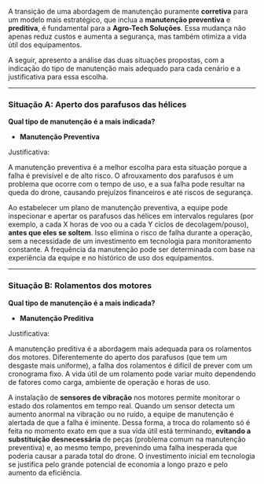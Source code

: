 

A transição de uma abordagem de manutenção puramente **corretiva** para um modelo mais estratégico, que inclua a **manutenção preventiva** e **preditiva**, é fundamental para a **Agro-Tech Soluções**. Essa mudança não apenas reduz custos e aumenta a segurança, mas também otimiza a vida útil dos equipamentos.

A seguir, apresento a análise das duas situações propostas, com a indicação do tipo de manutenção mais adequado para cada cenário e a justificativa para essa escolha.

---

### **Situação A: Aperto dos parafusos das hélices**

**Qual tipo de manutenção é a mais indicada?**

- **Manutenção Preventiva**
    

Justificativa:

A manutenção preventiva é a melhor escolha para esta situação porque a falha é previsível e de alto risco. O afrouxamento dos parafusos é um problema que ocorre com o tempo de uso, e a sua falha pode resultar na queda do drone, causando prejuízos financeiros e até riscos de segurança.

Ao estabelecer um plano de manutenção preventiva, a equipe pode inspecionar e apertar os parafusos das hélices em intervalos regulares (por exemplo, a cada X horas de voo ou a cada Y ciclos de decolagem/pouso), **antes que eles se soltem**. Isso elimina o risco de falha durante a operação, sem a necessidade de um investimento em tecnologia para monitoramento constante. A frequência da manutenção pode ser determinada com base na experiência da equipe e no histórico de uso dos equipamentos.

---

### **Situação B: Rolamentos dos motores**

**Qual tipo de manutenção é a mais indicada?**

- **Manutenção Preditiva**
    

Justificativa:

A manutenção preditiva é a abordagem mais adequada para os rolamentos dos motores. Diferentemente do aperto dos parafusos (que tem um desgaste mais uniforme), a falha dos rolamentos é difícil de prever com um cronograma fixo. A vida útil de um rolamento pode variar muito dependendo de fatores como carga, ambiente de operação e horas de uso.

A instalação de **sensores de vibração** nos motores permite monitorar o estado dos rolamentos em tempo real. Quando um sensor detecta um aumento anormal na vibração ou no ruído, a equipe de manutenção é alertada de que a falha é iminente. Dessa forma, a troca do rolamento só é feita no momento exato em que a sua vida útil está terminando, **evitando a substituição desnecessária** de peças (problema comum na manutenção preventiva) e, ao mesmo tempo, prevenindo uma falha inesperada que poderia causar a parada total do drone. O investimento inicial em tecnologia se justifica pelo grande potencial de economia a longo prazo e pelo aumento da eficiência.